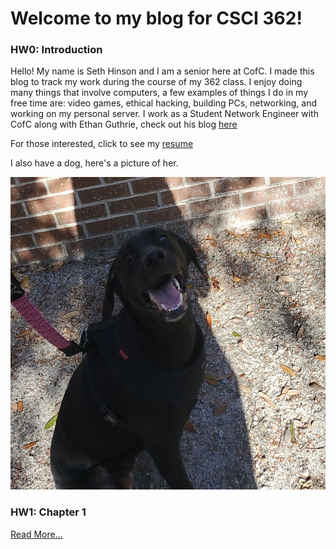 # Welcome to my blog for CSCI 362!

### HW0: Introduction

Hello! My name is Seth Hinson and I am a senior here at CofC. I made this blog to track my work during the course of my 362 class. I enjoy doing many things that involve computers, a few examples of things I do in my free time are: video games, ethical hacking, building PCs, networking, and working on my personal server. I work as a Student Network Engineer with CofC along with Ethan Guthrie, check out his blog 
[here](https://eguthriewastaken.github.io)

For those interested, click to see my
[resume]()

I also have a dog, here's a picture of her.

<img src="luna.jpg" width="550" height="500" alt="Luna">

### HW1: Chapter 1

[Read More...](hw1.md)
